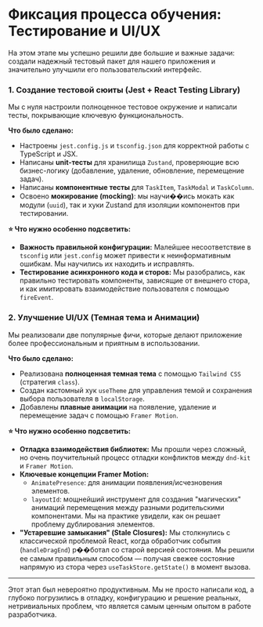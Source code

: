 # Фиксация процесса обучения: Тестирование и UI/UX

На этом этапе мы успешно решили две большие и важные задачи: создали надежный тестовый пакет для нашего приложения и значительно улучшили его пользовательский интерфейс.

### 1. Создание тестовой сюиты (Jest + React Testing Library)

Мы с нуля настроили полноценное тестовое окружение и написали тесты, покрывающие ключевую функциональность.

**Что было сделано:**
- Настроены `jest.config.js` и `tsconfig.json` для корректной работы с TypeScript и JSX.
- Написаны **unit-тесты** для хранилища `Zustand`, проверяющие всю бизнес-логику (добавление, удаление, обновление, перемещение задач).
- Написаны **компонентные тесты** для `TaskItem`, `TaskModal` и `TaskColumn`.
- Освоено **мокирование (mocking)**: мы научи��ись мокать как модули (`uuid`), так и хуки Zustand для изоляции компонентов при тестировании.

**⭐ Что нужно особенно подсветить:**
- **Важность правильной конфигурации:** Малейшее несоответствие в `tsconfig` или `jest.config` может привести к неинформативным ошибкам. Мы научились их находить и исправлять.
- **Тестирование асинхронного кода и сторов:** Мы разобрались, как правильно тестировать компоненты, зависящие от внешнего стора, и как имитировать взаимодействие пользователя с помощью `fireEvent`.

### 2. Улучшение UI/UX (Темная тема и Анимации)

Мы реализовали две популярные фичи, которые делают приложение более профессиональным и приятным в использовании.

**Что было сделано:**
- Реализована **полноценная темная тема** с помощью `Tailwind CSS` (стратегия `class`).
- Создан кастомный хук `useTheme` для управления темой и сохранения выбора пользователя в `localStorage`.
- Добавлены **плавные анимации** на появление, удаление и перемещение задач с помощью `Framer Motion`.

**⭐ Что нужно особенно подсветить:**
- **Отладка взаимодействия библиотек:** Мы прошли через сложный, но очень поучительный процесс отладки конфликтов между `dnd-kit` и `Framer Motion`.
- **Ключевые концепции Framer Motion:**
  - `AnimatePresence`: для анимации появления/исчезновения элементов.
  - `layoutId`: мощнейший инструмент для создания "магических" анимаций перемещения между разными родительскими компонентами. Мы на практике увидели, как он решает проблему дублирования элементов.
- **"Устаревшие замыкания" (Stale Closures):** Мы столкнулись с классической проблемой React, когда обработчик события (`handleDragEnd`) р��ботал со старой версией состояния. Мы решили ее самым правильным способом — получая свежее состояние напрямую из стора через `useTaskStore.getState()` в момент вызова.

---

Этот этап был невероятно продуктивным. Мы не просто написали код, а глубоко погрузились в отладку, конфигурацию и решение реальных, нетривиальных проблем, что является самым ценным опытом в работе разработчика.
